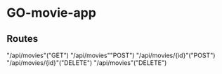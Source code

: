# GO-movie-app

## Routes
"/api/movies"("GET")
"/api/movies""POST")
"/api/movies/{id}"("POST")
"/api/movies/{id}"("DELETE")
"/api/movies"("DELETE")
